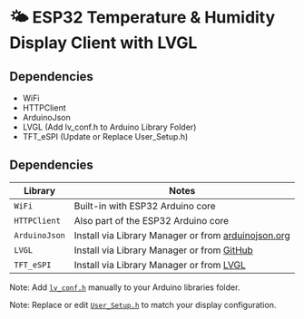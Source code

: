 # 🌤️ ESP32 Temperature & Humidity Display Client with LVGL

## Dependencies
- WiFi
- HTTPClient
- ArduinoJson
- LVGL (Add lv_conf.h to Arduino Library Folder)
- TFT_eSPI (Update or Replace User_Setup.h)

## Dependencies

| Library        | Notes                                                                           |
|----------------|---------------------------------------------------------------------------------|
| `WiFi`         | Built-in with ESP32 Arduino core                                                |
| `HTTPClient`   | Also part of the ESP32 Arduino core                                             |
| `ArduinoJson`  | Install via Library Manager or from [arduinojson.org](https://arduinojson.org/) |
| `LVGL`         | Install via Library Manager or from [GitHub](https://github.com/Bodmer/TFT_eSPI)|
| `TFT_eSPI`     | Install via Library Manager or from [LVGL](https://lvgl.io/)                    |

Note: Add [`lv_conf.h`](esp32_cyd_client/LVGL/lv_conf.h) manually to your Arduino libraries folder. 

Note: Replace or edit [`User_Setup.h`](esp32_cyd_client/TFT_eSPI/User_Setup.h) to match your display configuration. 
